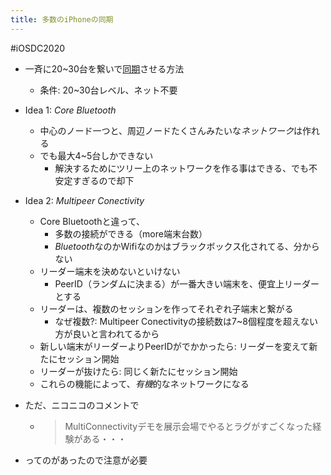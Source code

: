 ```yaml
---
title: 多数のiPhoneの同期
---
```


\#iOSDC2020

* 一斉に20~30台を繋いで[同期](%E5%90%8C%E6%9C%9F.md)させる方法
  
  * 条件: 20~30台レベル、ネット不要
* Idea 1: *Core Bluetooth*
  
  * 中心のノード一つと、周辺ノードたくさんみたいな*ネットワーク*は作れる
  * でも最大4~5台しかできない
    * 解決するためにツリー上のネットワークを作る事はできる、でも不安定すぎるので却下
* Idea 2: *Multipeer Conectivity*
  
  * Core Bluetoothと違って、
    * 多数の接続ができる（more端末台数）
    * *Bluetooth*なのかWifiなのかはブラックボックス化されてる、分からない
  * リーダー端末を決めないといけない
    * PeerID（ランダムに決まる）が一番大きい端末を、便宜上リーダーとする
  * リーダーは、複数のセッションを作ってそれぞれ子端末と繋がる
    * なぜ複数?: Multipeer Conectivityの接続数は7~8個程度を超えない方が良いと言われてるから
  * 新しい端末がリーダーよりPeerIDがでかかったら: リーダーを変えて新たにセッション開始
  * リーダーが抜けたら: 同じく新たにセッション開始
  * これらの機能によって、*有機*的なネットワークになる
* ただ、ニコニコのコメントで
  
  * 
     > 
     > MultiConnectivityデモを展示会場でやるとラグがすごくなった経験がある・・・

* ってのがあったので注意が必要
